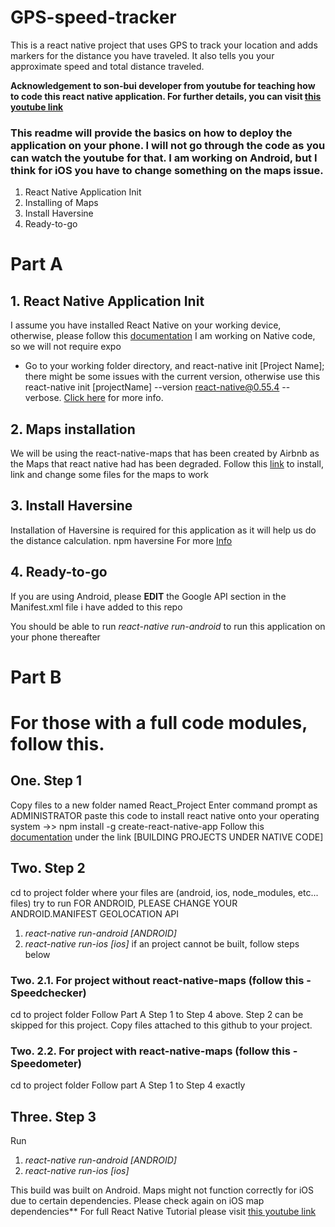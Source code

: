 # GPS-speed-tracker
This is a react native project that uses GPS to track your location and adds markers for the distance you have traveled. It also tells you your approximate speed and total distance traveled.

**Acknowledgement to son-bui developer from youtube for teaching how to code this react native application. For further details, you can visit [this youtube link](https://www.youtube.com/sonbuideveloper)**

### This readme will provide the basics on how to deploy the application on your phone. I will not go through the code as you can watch the youtube for that. I am working on Android, but I think for iOS you have to change something on the maps issue.
1. React Native Application Init
2. Installing of Maps
3. Install Haversine
4. Ready-to-go

# Part A
## 1. React Native Application Init
I assume you have installed React Native on your working device, otherwise, please follow this [documentation](https://facebook.github.io/react-native/docs/getting-started.html)
I am working on Native code, so we will not require expo
- Go to your working folder directory, and react-native init [Project Name]; there might be some issues with the current version, otherwise use this react-native init [projectName] --version react-native@0.55.4 --verbose. [Click here](https://stackoverflow.com/questions/51186637/cant-create-project-using-react-native-init) for more info.

## 2. Maps installation
We will be using the react-native-maps that has been created by Airbnb as the Maps that react native had has been degraded. Follow this [link](https://itnext.io/install-react-native-maps-with-gradle-3-on-android-44f91a70a395) to install, link and change some files for the maps to work

## 3. Install Haversine
Installation of Haversine is required for this application as it will help us do the distance calculation.
npm haversine
For more [Info](https://www.npmjs.com/package/haversine)

## 4. Ready-to-go
If you are using Android, please **EDIT** the Google API section in the Manifest.xml file i have added to this repo

You should be able to run *react-native run-android* to run this application on your phone thereafter



# Part B
# For those with a full code modules, follow this.

## One. Step 1
Copy files to a new folder named React_Project
Enter command prompt as ADMINISTRATOR
paste this code to install react native onto your operating system
->> npm install -g create-react-native-app
Follow this [documentation](https://facebook.github.io/react-native/docs/getting-started.html) under the link [BUILDING PROJECTS UNDER NATIVE CODE]

## Two. Step 2
cd to project folder where your files are (android, ios, node_modules, etc... files)
try to run
FOR ANDROID, PLEASE CHANGE YOUR ANDROID.MANIFEST GEOLOCATION API
1) *react-native run-android [ANDROID]*
2) *react-native run-ios [ios]*
if an project cannot be built, follow steps below

### Two. 2.1. For project without react-native-maps (follow this - Speedchecker)
cd to project folder 
Follow Part A Step 1 to Step 4 above. Step 2 can be skipped for this project.
Copy files attached to this github to your project.

### Two. 2.2. For project with react-native-maps (follow this - Speedometer)
cd to project folder
Follow part A Step 1 to Step 4 exactly

## Three. Step 3
Run
1) *react-native run-android [ANDROID]*
2) *react-native run-ios [ios]*

This build was built on Android. Maps might not function correctly for iOS due to certain dependencies. Please check again on iOS map dependencies**
For full React Native Tutorial please visit [this youtube link](https://www.youtube.com/sonbuideveloper)
